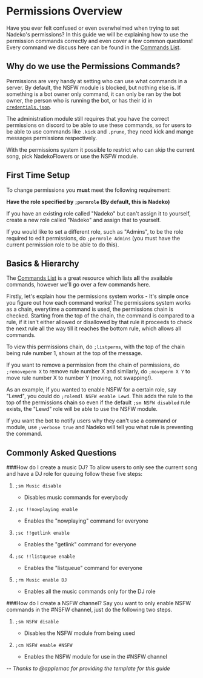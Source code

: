 Permissions Overview
===================
Have you ever felt confused or even overwhelmed when trying to set Nadeko's permissions? In this guide we will be explaining how to use the 
permission commands correctly and even cover a few common questions! Every command we discuss here can be found in the [Commands List](http://nadekobot.readthedocs.io/en/latest/Commands%20List/#permissions).

Why do we use the Permissions Commands?
------------------------------
Permissions are very handy at setting who can use what commands in a server. By default, the NSFW module is blocked, but nothing else is. If something is a bot owner only command, it can only be ran by the bot owner, the person who is running the bot, or has their id in [`credentials.json`](http://nadekobot.readthedocs.io/en/latest/JSON%20Explanations/ "Setting up your credentials"). 

The administration module still requires that you have the correct permissions on discord to be able to use these commands, so for users to be able to use commands like `.kick` and `.prune`, they need kick and mange messages permissions respectively.

With the permissions system it possible to restrict who can skip the current song, pick NadekoFlowers or use the NSFW module.

First Time Setup
------------------
To change permissions you **must** meet the following requirement:

**Have the role specified by `;permrole` (By default, this is Nadeko)**

If you have an existing role called "Nadeko" but can't assign it to yourself, create a new role called "Nadeko" and assign that to yourself.

If you would like to set a different role, such as "Admins", to be the role required to edit permissions, do `;permrole Admins` (you must have the current permission role to be able to do this).

Basics & Hierarchy
-----
The [Commands List](http://nadekobot.readthedocs.io/en/latest/Commands%20List/#permissions) is a great resource which lists **all** the available commands, however we'll go over a few commands here.

Firstly, let's explain how the permissions system works - It's simple once you figure out how each command works!
The permissions system works as a chain, everytime a command is used, the permissions chain is checked. Starting from the top of the chain, the command is compared to a rule, if it isn't either allowed or disallowed by that rule it proceeds to check the next rule all the way till it reaches the bottom rule, which allows all commands.

To view this permissions chain, do `;listperms`, with the top of the chain being rule number 1, shown at the top of the message.

If you want to remove a permission from the chain of permissions, do `;removeperm X` to remove rule number X and similarly, do `;moveperm X Y` to move rule number X to number Y (moving, not swapping!).

As an example, if you wanted to enable NSFW for a certain role, say "Lewd", you could do `;rolemdl NSFW enable Lewd`.
This adds the rule to the top of the permissions chain so even if the default `;sm NSFW disabled` rule exists, the "Lewd" role will be able to use the NSFW module.

If you want the bot to notify users why they can't use a command or module, use `;verbose true` and Nadeko will tell you what rule is preventing the command.

Commonly Asked Questions
---------------

###How do I create a music DJ?
To allow users to only see the current song and have a DJ role for queuing follow these five steps: 

1.	`;sm Music disable`

	*	Disables music commands for everybody

2.	`;sc !!nowplaying enable`

	*	Enables the "nowplaying" command for everyone

3.	`;sc !!getlink enable`

	*	Enables the "getlink" command for everyone

4.	`;sc !!listqueue enable`

	*	Enables the "listqueue" command for everyone

5.	`;rm Music enable DJ`

	*	Enables all the music commands only for the DJ role


###How do I create a NSFW channel?
Say you want to only enable NSFW commands in the #NSFW channel, just do the following two steps.

1.	`;sm NSFW disable`
	*	Disables the NSFW module from being used

2.	`;cm NSFW enable #NSFW`
	*	Enables the NSFW module for use in the #NSFW channel

_-- Thanks to @applemac for providing the template for this guide_
